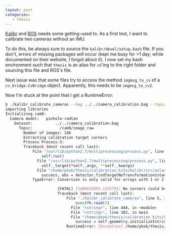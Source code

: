```yaml
---
layout: post
categories:
   - thesis
---
```

[Kalibr](https://github.com/ethz-asl/kalibr) and [ROS](http://ros.org) needs some getting-used to.  As a first test, I want to calibrate two cameras without an IMU.

To do this, be always sure to source the `kalibr/devel/setup.bash` file.  If you don't, errors of missing packages *will* occur (kept me busy for &gt;1 day; while documented on their website, I forgot about it).  I now set my bash environment such that `thesis` is an alias for `cd`'ing to the right folder and sourcing this file and ROS's file.

Next issue was that some files try to access the method `imgmsg_to_cv` of a `cv_bridge.CvBridge` object.  Apparently, this needs to be `imgmsg_to_cv2`.  

Now I'm stuck at the point that I get a RuntimeError:

```bash
$ ./kalibr_calibrate_cameras --bag ../../camera_calibration.bag --topics /cam0/image_raw /cam1/image_raw --models pinhole-radtan pinhole-radtan --target ../../config/calibration_target/aprilgrid.yaml 
importing libraries
Initializing cam0:
  Camera model:   pinhole-radtan
    Dataset:          ../../camera_calibration.bag
      Topic:            /cam0/image_raw
        Number of images: 146
        Extracting calibration target corners
        Process Process-3:
        Traceback (most recent call last):
            File "/usr/lib/python2.7/multiprocessing/process.py", line 258, in _bootstrap
                self.run()
              File "/usr/lib/python2.7/multiprocessing/process.py", line 114, in run
                self._target(*self._args, **self._kwargs)
              File "/home/pkok/thesis/calibration_kits/kalibr/src/aslam_offline_calibration/kalibr/python/kalibr_common/TargetExtractor.py", line 22, in multicoreExtractionWrapper
                success, obs = detector.findTargetNoTransformation(stamp, np.array(image))
            TypeError: Conversion is only valid for arrays with 1 or 2 dimensions. Argument has 3 dimensions

                       [FATAL] [1408635055.125279]: No corners could be extracted for camera /cam0/image_raw! Check the calibration target configuration and dataset.
                       Traceback (most recent call last):
                           File "./kalibr_calibrate_cameras", line 5, in <module>
                               exec(fh.read())
                             File "<string>", line 444, in <module>
                             File "<string>", line 182, in main
                             File "/home/pkok/thesis/calibration_kits/kalibr/src/aslam_offline_calibration/kalibr/python/kalibr_camera_calibration/CameraCalibrator.py", line 56, in initGeometryFromObservations
                               success = self.geometry.initializeIntrinsics(observations)
                           RuntimeError: [Exception] /home/pkok/thesis/calibration_kits/kalibr/src/aslam_cv/aslam_cameras/include/aslam/cameras/implementation/PinholeProjection.hpp:713: initializeIntrinsics() assert(observations.size() != 0) failed: Need min. one observation
```

